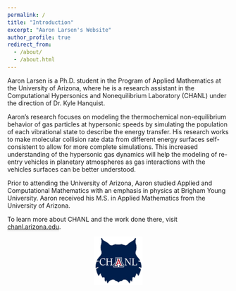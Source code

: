 ```yaml
---
permalink: /
title: "Introduction"
excerpt: "Aaron Larsen's Website"
author_profile: true
redirect_from: 
  - /about/
  - /about.html
---
```


<!-- Introduction
--- -->
Aaron Larsen is a Ph.D. student in the Program of Applied Mathematics at the University of Arizona, where he is a research assistant in the Computational Hypersonics and Nonequilibrium Laboratory (CHANL) under the direction of Dr. Kyle Hanquist.

Aaron’s research focuses on modeling the thermochemical non-equilibrium behavior of gas particles at hypersonic speeds by simulating the population of each vibrational state to describe the energy transfer. His research works to make molecular collision rate data from different energy surfaces self-consistent to allow for more complete simulations. This increased understanding of the hypersonic gas dynamics will help the modeling of re-entry vehicles in planetary atmospheres as gas interactions with the vehicles surfaces can be better understood.

Prior to attending the University of Arizona, Aaron studied Applied and Computational Mathematics with an emphasis in physics at Brigham Young University. Aaron received his M.S. in Applied Mathematics from the University of Arizona.

To learn more about CHANL and the work done there, visit <a href="https://chanl.arizona.edu">chanl.arizona.edu</a>.

<p style="text-align:center;"> 
<img src='/images/CHANL.png' width="110" 
     height="110">
</p>

